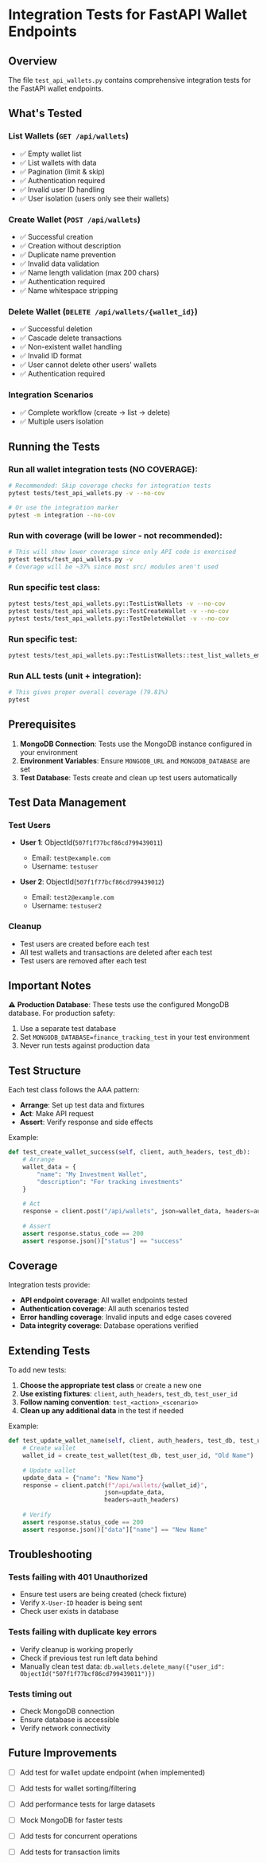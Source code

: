 # Integration Tests for FastAPI Wallet Endpoints

## Overview

The file `test_api_wallets.py` contains comprehensive integration tests for the FastAPI wallet endpoints.

## What's Tested

### List Wallets (`GET /api/wallets`)
- ✅ Empty wallet list
- ✅ List wallets with data
- ✅ Pagination (limit & skip)
- ✅ Authentication required
- ✅ Invalid user ID handling
- ✅ User isolation (users only see their wallets)

### Create Wallet (`POST /api/wallets`)
- ✅ Successful creation
- ✅ Creation without description
- ✅ Duplicate name prevention
- ✅ Invalid data validation
- ✅ Name length validation (max 200 chars)
- ✅ Authentication required
- ✅ Name whitespace stripping

### Delete Wallet (`DELETE /api/wallets/{wallet_id}`)
- ✅ Successful deletion
- ✅ Cascade delete transactions
- ✅ Non-existent wallet handling
- ✅ Invalid ID format
- ✅ User cannot delete other users' wallets
- ✅ Authentication required

### Integration Scenarios
- ✅ Complete workflow (create → list → delete)
- ✅ Multiple users isolation

## Running the Tests

### Run all wallet integration tests (NO COVERAGE):
```bash
# Recommended: Skip coverage checks for integration tests
pytest tests/test_api_wallets.py -v --no-cov

# Or use the integration marker
pytest -m integration --no-cov
```

### Run with coverage (will be lower - not recommended):
```bash
# This will show lower coverage since only API code is exercised
pytest tests/test_api_wallets.py -v
# Coverage will be ~37% since most src/ modules aren't used
```

### Run specific test class:
```bash
pytest tests/test_api_wallets.py::TestListWallets -v --no-cov
pytest tests/test_api_wallets.py::TestCreateWallet -v --no-cov
pytest tests/test_api_wallets.py::TestDeleteWallet -v --no-cov
```

### Run specific test:
```bash
pytest tests/test_api_wallets.py::TestListWallets::test_list_wallets_empty -v --no-cov
```

### Run ALL tests (unit + integration):
```bash
# This gives proper overall coverage (79.81%)
pytest
```

## Prerequisites

1. **MongoDB Connection**: Tests use the MongoDB instance configured in your environment
2. **Environment Variables**: Ensure `MONGODB_URL` and `MONGODB_DATABASE` are set
3. **Test Database**: Tests create and clean up test users automatically

## Test Data Management

### Test Users
- **User 1**: ObjectId(`507f1f77bcf86cd799439011`)
  - Email: `test@example.com`
  - Username: `testuser`
  
- **User 2**: ObjectId(`507f1f77bcf86cd799439012`)
  - Email: `test2@example.com`
  - Username: `testuser2`

### Cleanup
- Test users are created before each test
- All test wallets and transactions are deleted after each test
- Test users are removed after each test

## Important Notes

⚠️ **Production Database**: These tests use the configured MongoDB database. For production safety:
1. Use a separate test database
2. Set `MONGODB_DATABASE=finance_tracking_test` in your test environment
3. Never run tests against production data

## Test Structure

Each test class follows the AAA pattern:
- **Arrange**: Set up test data and fixtures
- **Act**: Make API request
- **Assert**: Verify response and side effects

Example:
```python
def test_create_wallet_success(self, client, auth_headers, test_db):
    # Arrange
    wallet_data = {
        "name": "My Investment Wallet",
        "description": "For tracking investments"
    }
    
    # Act
    response = client.post("/api/wallets", json=wallet_data, headers=auth_headers)
    
    # Assert
    assert response.status_code == 200
    assert response.json()["status"] == "success"
```

## Coverage

Integration tests provide:
- **API endpoint coverage**: All wallet endpoints tested
- **Authentication coverage**: All auth scenarios tested
- **Error handling coverage**: Invalid inputs and edge cases covered
- **Data integrity coverage**: Database operations verified

## Extending Tests

To add new tests:

1. **Choose the appropriate test class** or create a new one
2. **Use existing fixtures**: `client`, `auth_headers`, `test_db`, `test_user_id`
3. **Follow naming convention**: `test_<action>_<scenario>`
4. **Clean up any additional data** in the test if needed

Example:
```python
def test_update_wallet_name(self, client, auth_headers, test_db, test_user_id):
    # Create wallet
    wallet_id = create_test_wallet(test_db, test_user_id, "Old Name")
    
    # Update wallet
    update_data = {"name": "New Name"}
    response = client.patch(f"/api/wallets/{wallet_id}", 
                           json=update_data, 
                           headers=auth_headers)
    
    # Verify
    assert response.status_code == 200
    assert response.json()["data"]["name"] == "New Name"
```

## Troubleshooting

### Tests failing with 401 Unauthorized
- Ensure test users are being created (check fixture)
- Verify `X-User-ID` header is being sent
- Check user exists in database

### Tests failing with duplicate key errors
- Verify cleanup is working properly
- Check if previous test run left data behind
- Manually clean test data: `db.wallets.delete_many({"user_id": ObjectId("507f1f77bcf86cd799439011")})`

### Tests timing out
- Check MongoDB connection
- Ensure database is accessible
- Verify network connectivity

## Future Improvements

- [ ] Add test for wallet update endpoint (when implemented)
- [ ] Add tests for wallet sorting/filtering
- [ ] Add performance tests for large datasets
- [ ] Mock MongoDB for faster tests
- [ ] Add tests for concurrent operations
- [ ] Add tests for transaction limits

